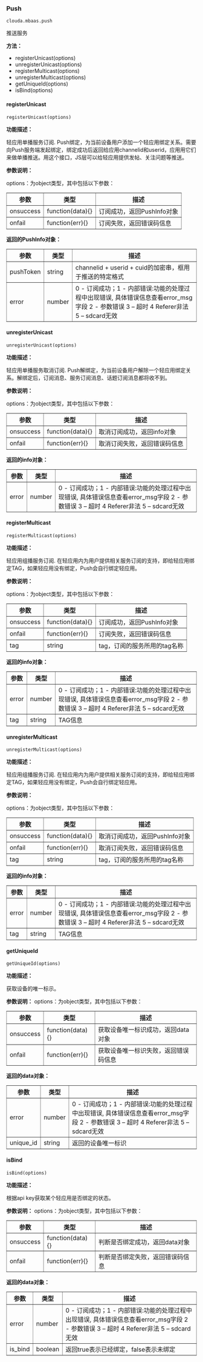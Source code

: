 ### Push ###

    clouda.mbaas.push

推送服务

**方法：**

- registerUnicast(options)
- unregisterUnicast(options)
- registerMulticast(options)
- unregisterMulticast(options)
- getUniqueId(options)
- isBind(options)


#### registerUnicast ####
    registerUnicast(options)

**功能描述：**

轻应用单播服务订阅. Push绑定，为当前设备用户添加一个轻应用绑定关系。需要向Push服务端发起绑定，绑定成功后返回给应用channelid和userid，应用用它们来做单播推送。用这个接口，JS层可以给轻应用提供发帖、关注问题等推送。

**参数说明：**

options：为object类型，其中包括以下参数：

<table style="border-style: solid; border-width: 0pt;" border="1" cellspacing="0" cellpadding="5px">
    <tbody>
        <tr>
            <th>参数</th>
            <th>类型</th>
            <th>描述</th>
        </tr>
        <tr>
			<td>onsuccess</td>
			<td>function(data){}</td>            
			<td>订阅成功，返回PushInfo对象</td>  
		</tr>
        <tr>
			<td>onfail</td>
			<td>function(err){}</td>          
			<td>订阅失败，返回错误码信息</td>  
		</tr>
    </tbody>
</table>

**返回的PushInfo对象：**
<table style="border-style: solid; border-width: 0pt;" border="1" cellspacing="0" cellpadding="5px">
    <tbody>
        <tr>
            <th>参数</th>
            <th>类型</th>
            <th>描述</th>
        </tr>
        <tr>
			<td>pushToken</td>
			<td>string</td>            
			<td>channelid + userid + cuid的加密串，框用于推送的特定格式</td>  
		</tr>
        <tr>
			<td>error</td>
			<td>number</td>          
			<td>0 - 订阅成功；1 - 内部错误:功能的处理过程中出现错误, 具体错误信息查看error_msg字段 2 - 参数错误 3 – 超时 4 Referer非法 5 – sdcard无效</td>
		</tr>
    </tbody>
</table>



#### unregisterUnicast ####
    unregisterUnicast(options)

**功能描述：**

轻应用单播服务取消订阅. Push解绑定，为当前设备用户解除一个轻应用绑定关系。解绑定后，订阅消息、服务订阅消息、话题订阅消息都将收不到。

**参数说明：**

options：为object类型，其中包括以下参数：

<table style="border-style: solid; border-width: 0pt;" border="1" cellspacing="0" cellpadding="5px">
    <tbody>
        <tr>
            <th>参数</th>
            <th>类型</th>
            <th>描述</th>
        </tr>
        <tr>
			<td>onsuccess</td>
			<td>function(data){}</td>            
			<td>取消订阅成功，返回info对象</td>
		</tr>
        <tr>
			<td>onfail</td>
			<td>function(err){}</td>
			<td>取消订阅失败，返回错误码信息</td>
		</tr>
    </tbody>
</table>

**返回的info对象：**
<table style="border-style: solid; border-width: 0pt;" border="1" cellspacing="0" cellpadding="5px">
    <tbody>
        <tr>
            <th>参数</th>
            <th>类型</th>
            <th>描述</th>
        </tr>
        <tr>
			<td>error</td>
			<td>number</td>          
			<td>0 - 订阅成功；1 - 内部错误:功能的处理过程中出现错误, 具体错误信息查看error_msg字段 2 - 参数错误 3 – 超时 4 Referer非法 5 – sdcard无效</td>
		</tr>
    </tbody>
</table>


#### registerMulticast ####
    registerMulticast(options)

**功能描述：**

轻应用组播服务订阅. 在轻应用内为用户提供相关服务订阅的支持，即给轻应用绑定TAG，如果轻应用没有绑定，Push会自行绑定轻应用。

**参数说明：**

options：为object类型，其中包括以下参数：

<table style="border-style: solid; border-width: 0pt;" border="1" cellspacing="0" cellpadding="5px">
    <tbody>
        <tr>
            <th>参数</th>
            <th>类型</th>
            <th>描述</th>
        </tr>
        <tr>
			<td>onsuccess</td>
			<td>function(data){}</td>
			<td>订阅成功，返回PushInfo对象</td>
		</tr>
        <tr>
			<td>onfail</td>
			<td>function(err){}</td>          
			<td>订阅失败，返回错误码信息</td>  
		</tr>
		<tr>
			<td>tag</td>
			<td>string</td>      
			<td>tag，订阅的服务所用的tag名称</td>  
		</tr>
    </tbody>
</table>

**返回的info对象：**
<table style="border-style: solid; border-width: 0pt;" border="1" cellspacing="0" cellpadding="5px">
    <tbody>
        <tr>
            <th>参数</th>
            <th>类型</th>
            <th>描述</th>
        </tr>
        <tr>
			<td>error</td>
			<td>number</td>        
			<td>0 - 订阅成功；1 - 内部错误:功能的处理过程中出现错误, 具体错误信息查看error_msg字段 2 - 参数错误 3 – 超时 4 Referer非法 5 – sdcard无效</td>
		</tr>
        <tr>
			<td>tag</td>
			<td>string</td>
			<td>TAG信息</td>
		</tr>
    </tbody>
</table>




#### unregisterMulticast ####
    unregisterMulticast(options)

**功能描述：**

轻应用组播服务订阅. 在轻应用内为用户提供相关服务订阅的支持，即给轻应用绑定TAG，如果轻应用没有绑定，Push会自行绑定轻应用。

**参数说明：**

options：为object类型，其中包括以下参数：

<table style="border-style: solid; border-width: 0pt;" border="1" cellspacing="0" cellpadding="5px">
    <tbody>
        <tr>
            <th>参数</th>
            <th>类型</th>
            <th>描述</th>
        </tr>
        <tr>
			<td>onsuccess</td>
			<td>function(data){}</td>            
			<td>取消订阅成功，返回PushInfo对象</td>
		</tr>
        <tr>
			<td>onfail</td>
			<td>function(err){}</td>          
			<td>取消订阅失败，返回错误码信息</td>  
		</tr>
		<tr>
			<td>tag</td>
			<td>string</td>      
			<td>tag，订阅的服务所用的tag名称</td>  
		</tr>
    </tbody>
</table>

**返回的info对象：**
<table style="border-style: solid; border-width: 0pt;" border="1" cellspacing="0" cellpadding="5px">
    <tbody>
        <tr>
            <th>参数</th>
            <th>类型</th>
            <th>描述</th>
        </tr>
        <tr>
			<td>error</td>
			<td>number</td>        
			<td>0 - 订阅成功；1 - 内部错误:功能的处理过程中出现错误, 具体错误信息查看error_msg字段 2 - 参数错误 3 – 超时 4 Referer非法 5 – sdcard无效</td>
		</tr>
        <tr>
			<td>tag</td>
			<td>string</td>
			<td>TAG信息</td>
		</tr>
    </tbody>
</table>



#### getUniqueId ####
    getUniqueId(options)

**功能描述：**

获取设备的唯一标示。

**参数说明：**
options：为object类型，其中包括以下参数：

<table style="border-style: solid; border-width: 0pt;" border="1" cellspacing="0" cellpadding="5px">
    <tbody>
        <tr>
            <th>参数</th>
            <th>类型</th>
            <th>描述</th>
        </tr>
        <tr>
			<td>onsuccess</td>
			<td>function(data){}</td>            
			<td>获取设备唯一标识成功，返回data对象</td>
		</tr>
        <tr>
			<td>onfail</td>
			<td>function(err){}</td>          
			<td>获取设备唯一标识失败，返回错误码信息</td>  
		</tr>
    </tbody>
</table>

**返回的data对象：**
<table style="border-style: solid; border-width: 0pt;" border="1" cellspacing="0" cellpadding="5px">
    <tbody>
        <tr>
            <th>参数</th>
            <th>类型</th>
            <th>描述</th>
        </tr>
        <tr>
			<td>error</td>
			<td>number</td>        
			<td>0 - 订阅成功；1 - 内部错误:功能的处理过程中出现错误, 具体错误信息查看error_msg字段 2 - 参数错误 3 – 超时 4 Referer非法 5 – sdcard无效</td>
		</tr>
        <tr>
			<td>unique_id</td>
			<td>string</td>
			<td>返回的设备唯一标识</td>
		</tr>
    </tbody>
</table>



#### isBind ####
    isBind(options)

**功能描述：**

根据api key获取某个轻应用是否绑定的状态。

**参数说明：**
options：为object类型，其中包括以下参数：
<table style="border-style: solid; border-width: 0pt;" border="1" cellspacing="0" cellpadding="5px">
    <tbody>
        <tr>
            <th>参数</th>
            <th>类型</th>
            <th>描述</th>
        </tr>
        <tr>
			<td>onsuccess</td>
			<td>function(data){}</td>            
			<td>判断是否绑定成功，返回data对象</td>
		</tr>
        <tr>
			<td>onfail</td>
			<td>function(err){}</td>          
			<td>判断是否绑定失败，返回错误码信息</td>  
		</tr>
    </tbody>
</table>

**返回的data对象：**
<table style="border-style: solid; border-width: 0pt;" border="1" cellspacing="0" cellpadding="5px">
    <tbody>
        <tr>
            <th>参数</th>
            <th>类型</th>
            <th>描述</th>
        </tr>
        <tr>
			<td>error</td>
			<td>number</td>        
			<td>0 - 订阅成功；1 - 内部错误:功能的处理过程中出现错误, 具体错误信息查看error_msg字段 2 - 参数错误 3 – 超时 4 Referer非法 5 – sdcard无效</td>
		</tr>
        <tr>
			<td>is_bind</td>
			<td>boolean</td>
			<td>返回true表示已经绑定，false表示未绑定</td>
		</tr>
    </tbody>
</table>
